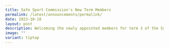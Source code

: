```yaml
---
title: Safe Sport Commission's New Term Members
permalink: /latest/announcements/permalink/
date: 2023-10-18
layout: post
description: Welcoming the newly appointed members for term 3 of the Safe Sport Commission.
image: ""
variant: tiptap
---
```

